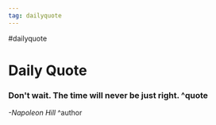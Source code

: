 ```yaml
---
tag: dailyquote
---
```


#dailyquote

# Daily Quote

### Don't wait. The time will never be just right. ^quote
*-Napoleon Hill* ^author
